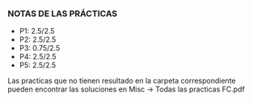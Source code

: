 ### NOTAS DE LAS PRÁCTICAS

- P1: 2.5/2.5
- P2: 2.5/2.5
- P3: 0.75/2.5
- P4: 2.5/2.5
- P5: 2.5/2.5

Las practicas que no tienen resultado en la carpeta correspondiente pueden encontrar las soluciones en Misc -> Todas las practicas FC.pdf